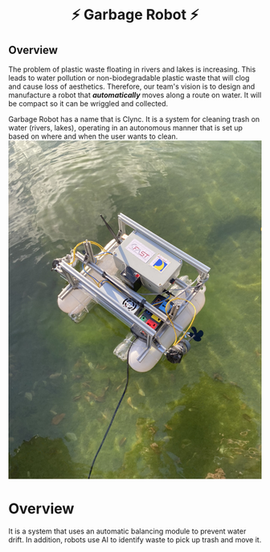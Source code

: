 <h1 align="center">⚡ Garbage Robot ⚡</h1>

## Overview 
The problem of plastic waste floating in rivers and lakes is increasing. This leads to water pollution or non-biodegradable plastic waste that will clog and cause loss of aesthetics. Therefore, our team's vision is to design and manufacture a robot that ***automatically*** moves along a route on water. It will be compact so it can be wriggled and collected.

Garbage Robot has a name that is Clync. It is a system for cleaning trash on water (rivers, lakes), operating in an autonomous manner that is set up based on where and when the user wants to clean.
![Image Product](https://github.com/vinhdevED/Garbage_robot/blob/main/Images/Final%20Product.jpg)
# Overview
It is a system that uses an automatic balancing module to prevent water drift. In addition, robots use AI to identify waste to pick up trash and move it.


